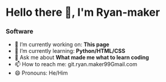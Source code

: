 # Hello there 👋, I'm Ryan-maker

### Software

- 🔭 I’m currently working on: __This page__ 
- 🌱 I’m currently learning: __Python/HTML/CSS__
- 💬 Ask me about __What made me what to learn coding__
- 📫 How to reach me: git.ryan.maker99Gmail.com
- 😄 Pronouns: He/Him
